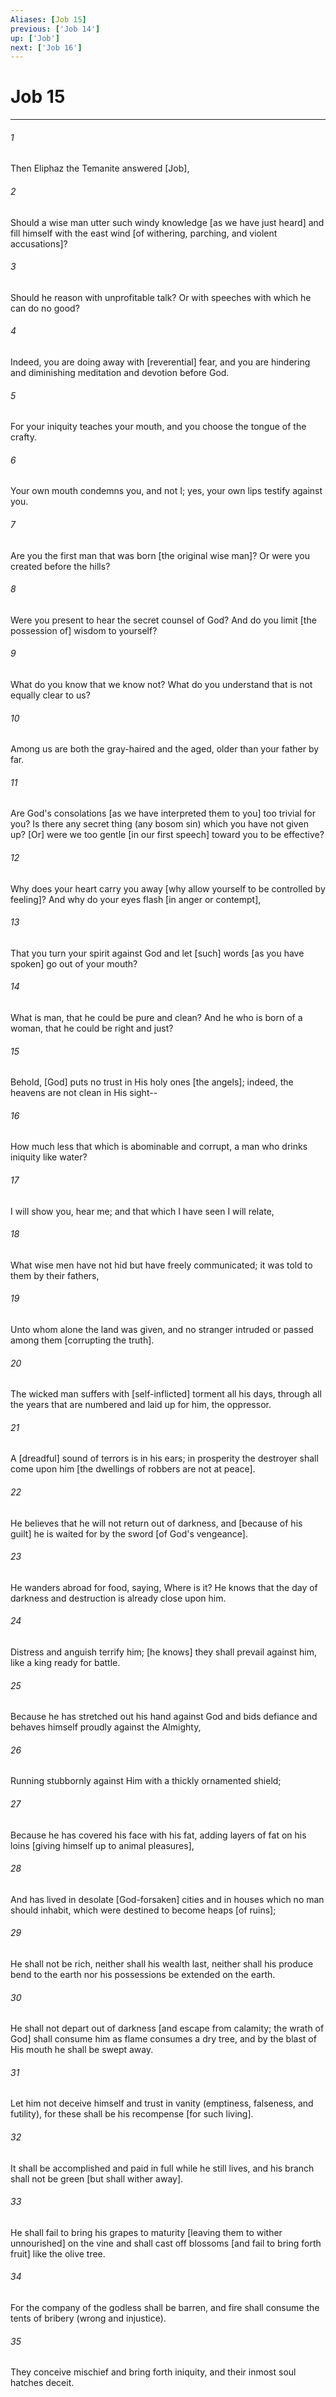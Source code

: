 ```yaml
---
Aliases: [Job 15]
previous: ['Job 14']
up: ['Job']
next: ['Job 16']
---
```

# Job 15

***














###### 1 






Then Eliphaz the Temanite answered [Job], 













###### 2 






Should a wise man utter such windy knowledge [as we have just heard] and fill himself with the east wind [of withering, parching, and violent accusations]? 













###### 3 






Should he reason with unprofitable talk? Or with speeches with which he can do no good? 













###### 4 






Indeed, you are doing away with [reverential] fear, and you are hindering and diminishing meditation and devotion before God. 













###### 5 






For your iniquity teaches your mouth, and you choose the tongue of the crafty. 













###### 6 






Your own mouth condemns you, and not I; yes, your own lips testify against you. 













###### 7 






Are you the first man that was born [the original wise man]? Or were you created before the hills? 













###### 8 






Were you present to hear the secret counsel of God? And do you limit [the possession of] wisdom to yourself? 













###### 9 






What do you know that we know not? What do you understand that is not equally clear to us? 













###### 10 






Among us are both the gray-haired and the aged, older than your father by far. 













###### 11 






Are God's consolations [as we have interpreted them to you] too trivial for you? Is there any secret thing (any bosom sin) which you have not given up? [Or] were we too gentle [in our first speech] toward you to be effective? 













###### 12 






Why does your heart carry you away [why allow yourself to be controlled by feeling]? And why do your eyes flash [in anger or contempt], 













###### 13 






That you turn your spirit against God and let [such] words [as you have spoken] go out of your mouth? 













###### 14 






What is man, that he could be pure and clean? And he who is born of a woman, that he could be right and just? 













###### 15 






Behold, [God] puts no trust in His holy ones [the angels]; indeed, the heavens are not clean in His sight-- 













###### 16 






How much less that which is abominable and corrupt, a man who drinks iniquity like water? 













###### 17 






I will show you, hear me; and that which I have seen I will relate, 













###### 18 






What wise men have not hid but have freely communicated; it was told to them by their fathers, 













###### 19 






Unto whom alone the land was given, and no stranger intruded or passed among them [corrupting the truth]. 













###### 20 






The wicked man suffers with [self-inflicted] torment all his days, through all the years that are numbered and laid up for him, the oppressor. 













###### 21 






A [dreadful] sound of terrors is in his ears; in prosperity the destroyer shall come upon him [the dwellings of robbers are not at peace]. 













###### 22 






He believes that he will not return out of darkness, and [because of his guilt] he is waited for by the sword [of God's vengeance]. 













###### 23 






He wanders abroad for food, saying, Where is it? He knows that the day of darkness and destruction is already close upon him. 













###### 24 






Distress and anguish terrify him; [he knows] they shall prevail against him, like a king ready for battle. 













###### 25 






Because he has stretched out his hand against God and bids defiance and behaves himself proudly against the Almighty, 













###### 26 






Running stubbornly against Him with a thickly ornamented shield; 













###### 27 






Because he has covered his face with his fat, adding layers of fat on his loins [giving himself up to animal pleasures], 













###### 28 






And has lived in desolate [God-forsaken] cities and in houses which no man should inhabit, which were destined to become heaps [of ruins]; 













###### 29 






He shall not be rich, neither shall his wealth last, neither shall his produce bend to the earth nor his possessions be extended on the earth. 













###### 30 






He shall not depart out of darkness [and escape from calamity; the wrath of God] shall consume him as flame consumes a dry tree, and by the blast of His mouth he shall be swept away. 













###### 31 






Let him not deceive himself and trust in vanity (emptiness, falseness, and futility), for these shall be his recompense [for such living]. 













###### 32 






It shall be accomplished and paid in full while he still lives, and his branch shall not be green [but shall wither away]. 













###### 33 






He shall fail to bring his grapes to maturity [leaving them to wither unnourished] on the vine and shall cast off blossoms [and fail to bring forth fruit] like the olive tree. 













###### 34 






For the company of the godless shall be barren, and fire shall consume the tents of bribery (wrong and injustice). 













###### 35 






They conceive mischief and bring forth iniquity, and their inmost soul hatches deceit.
